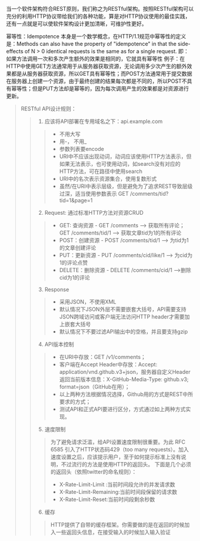 当一个软件架构符合REST原则，我们称之为RESTful架构。按照RESTful架构可以充分的利用HTTP协议带给我们的各种功能，算是对HTTP协议使用的最佳实践，还有一点就是可以使软件架构设计更加清晰，可维护性更好。

幂等性：Idempotence 本身是一个数学概念，在HTTP/1.1规范中幂等性的定义是：Methods can also have the property of "idempotence" in that the side-effects of N > 0 identical requests is the same as for a single request.
即：如果方法调用一次和多次产生额外的效果是相同的，它就具有幂等性
例子：在HTTP中使用GET方法通常用于从服务器获取资源，无论调用多少次产生的额外效果都是从服务器获取资源，所以GET具有幂等性；而POST方法通常用于提交数据在服务器上创建一个资源，由于最终创建的结果每次都是不同的，所以POST不具有幂等性；但是PUT方法却是幂等的，因为每次调用产生的效果都是对资源进行更新。

> RESTful API设计规则：
>> 1. 应该将API部署在专用域名之下：api.example.com
>>> * 不用大写
>>> * 用-， 不用_
>>> * 参数列表要encode
>>> * URI中不应该出现动词，动词应该使用HTTP方法表示，但如果无法表示，也可使用动词，如search没有对应的HTTP方法，可在路径中使用search
>>> * URI中的名次表示资源集合，使用复数形式
>>> * 虽然/在URI中表示层级，但是避免为了追求REST导致层级过深，适当使用参数表示 GET /comments/tid?tid=1&page=1
>> 2. Request: 通过标准HTTP方法对资源CRUD
>>> * GET: 查询资源 - GET /comments --> 获取所有评论； GET /comments/tid/1 --> 获取文章tid为1的所有评论
>>> * POST：创建资源 - POST /comments/tid/1 --> 为tid为1的文章创建评论
>>> * PUT：更新资源 - PUT /comments/cid/like/1 --> 为cid为1的评论点赞
>>> * DELETE：删除资源 - DELETE /comments/cid/1 -->删除cid为1的评论
>> 3. Response
>>> * 采用JSON，不使用XML
>>> * 默认情况下JSON外层不需要嵌套大括号，API需要支持JSON跨域访问或客户端无法访问HTTP header才需要加上嵌套大括号
>>> * 默认情况下不要过滤API输出中的空格，并且要支持gzip
>> 4. API版本控制
>>> * 在URI中存放：GET /v1/comments；
>>> * 客户端在Accept Header中存放：Accept: application/vnd.github.v3+json，服务器自定义Header返回当前版本信息：X-GitHub-Media-Type: github.v3; format=json（GitHub在用）；
>>> * 以上两种方法根据情况选择，Github用的方式是REST中所要求的方式；
>>> * 测试API和正式API要进行区分，方式通过如上两种方式实现。
>> 5. 速度限制
>>> 为了避免请求泛滥，给API设置速度限制很重要。为此 RFC 6585 引入了HTTP状态码429（too many requests）。加入速度设置之后，应该提示用户，至于如何提示标准上没有说明，不过流行的方法是使用HTTP的返回头。
下面是几个必须的返回头（依照twitter的命名规则）：
>>> * X-Rate-Limit-Limit :当前时间段允许的并发请求数
>>> * X-Rate-Limit-Remaining:当前时间段保留的请求数
>>> * X-Rate-Limit-Reset:当前时间段剩余秒数
>> 6. 缓存
>>> HTTP提供了自带的缓存框架。你需要做的是在返回的时候加入一些返回头信息，在接受输入的时候加入输入验证

